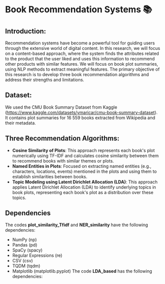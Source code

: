 # **Book Recommendation Systems 📚**
## **Introduction:** 
Recommendation systems have become a powerful tool for guiding users through the extensive world of digital content. In this research, we will focus on a content-based approach, where the system finds the attributes related to the product that the user liked and uses this information to recommend other products with similar features. 
We will focus on book plot summaries, using NLP methods to extract meaningful features. The primary objective of this research is to develop three book recommendation algorithms and address their strengths and limitations.

## **Dataset:** 
We used the CMU Book Summary Dataset from Kaggle (https://www.kaggle.com/datasets/ymaricar/cmu-book-summary-dataset). It contains plot summaries for 16 559 books extracted from Wikipedia and their metadata.

## **Three Recommendation Algorithms:**
- **Cosine Similarity of Plots**:
This approach represents each book's plot numerically using TF-IDF and calculates cosine similarity between them to recommend books with similar themes or plots.
- **Named Entities in Plots**:
Focused on extracting named entities (e.g., characters, locations, events) mentioned in the plots and using them to establish similarities between books.
- **Topic Modeling using Latent Dirichlet Allocation (LDA)**:
This approach applies Latent Dirichlet Allocation (LDA) to identify underlying topics in book plots, representing each book's plot as a distribution over these topics.

## **Dependencies**
The codes **plot_similarity_Tfidf** and **NER_similarity** have the following dependencies:
- NumPy (np)
- Pandas (pd)
- SpaCy (spacy)
- Regular Expressions (re)
- CSV (csv)
- TQDM (tqdm)
- Matplotlib (matplotlib.pyplot)
The code **LDA_based** has the following dependencies:
